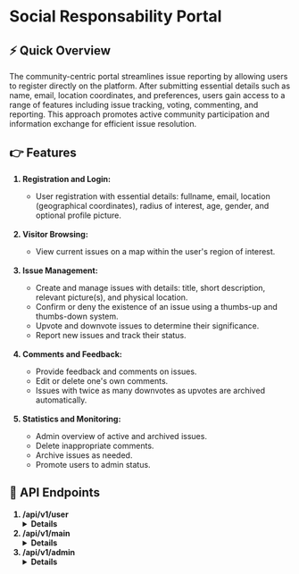 <h1>Social Responsability Portal </h1>
<h2>⚡ Quick Overview </h2>
<p>The community-centric portal streamlines issue reporting by allowing users to register directly on the platform. After submitting essential details such as name, email, location coordinates, and preferences, users gain access to a range of features including issue tracking, voting, commenting, and reporting. This approach promotes active community participation and information exchange for efficient issue resolution. </p>
<h2>👉 Features</h2>
<ol>
  <b>
    <li>Registration and Login:</li>
  </b>
  <ul>
    <li>User registration with essential details: fullname, email, location (geographical coordinates), radius of interest, age, gender, and optional profile picture.</li>
  </ul>
  <br>
  <b>
    <li>Visitor Browsing:</li>
  </b>
  <ul>
    <li>View current issues on a map within the user's region of interest.</li>
  </ul>
  <br>
  <b>
    <li>Issue Management:</li>
  </b>
  <ul>
    <li>Create and manage issues with details: title, short description, relevant picture(s), and physical location.</li>
    <li>Confirm or deny the existence of an issue using a thumbs-up and thumbs-down system.</li>
    <li>Upvote and downvote issues to determine their significance.</li>
    <li>Report new issues and track their status.</li>
  </ul>
  <br>
  <b>
    <li>Comments and Feedback:</li>
  </b>
  <ul>
    <li>Provide feedback and comments on issues.</li>
    <li>Edit or delete one's own comments.</li>
    <li>Issues with twice as many downvotes as upvotes are archived automatically.</li>
  </ul>
  <br>
  <b>
    <li>Statistics and Monitoring:</li>
  </b>
  <ul>
    <li>Admin overview of active and archived issues.</li>
    <li>Delete inappropriate comments.</li>
    <li>Archive issues as needed.</li>
    <li>Promote users to admin status.</li>
  </ul>
</ol>
<h2>🔧 API Endpoints</h2>
<ol>
  <b>
    <li>/api/v1/user</li>
    <b>
      <details>
        <table>
          <tr>
            <th>Path</th>
            <th>Method</th>
            <th>QueryParam</th>
            <th>Description</th>
          </tr>
          <tr>
            <td>/</td>
            <td>POST</td>
            <td>-</td>
            <td>User registration with optional profile image</td>
          </tr>
          <tr>
            <td>/login</td>
            <td>POST</td>
            <td>-</td>
            <td>User login</td>
          </tr>
          <tr>
            <td>/profile-pic</td>
            <td>GET</td>
            <td>id</td>
            <td>Get user's profile picture by ID</td>
          </tr>
        </table>
      </details>
      <li>/api/v1/main</li>
      <details>
        <table>
          <tr>
            <th>Path</th>
            <th>Method</th>
            <th>QueryParam</th>
            <th>Description</th>
          </tr>
          <tr>
            <td>/issues</td>
            <td>POST</td>
            <td>-</td>
            <td>Add a new issue</td>
          </tr>
          <tr>
            <td>/issues</td>
            <td>GET</td>
            <td>pageNo, noOfItems</td>
            <td>List issues</td>
          </tr>
          <tr>
            <td>/issues/{issueId}/comments</td>
            <td>GET</td>
            <td>pageNo, itemsPerPage</td>
            <td>Get comments by issue ID</td>
          </tr>
          <tr>
            <td>/issues/{issueId}/comments</td>
            <td>POST</td>
            <td>-</td>
            <td>Add a comment to an issue</td>
          </tr>
          <tr>
            <td>/issues/{issueId}/vote</td>
            <td>POST</td>
            <td>voteValue</td>
            <td>Vote on an issue</td>
          </tr>
          <tr>
            <td>/comments/{commentId}</td>
            <td>DELETE</td>
            <td>-</td>
            <td>Delete a comment</td>
          </tr>
        </table>
      </details>
      <li>/api/v1/admin</li>
      <details>
        <table border="1" cellpadding="5" cellspacing="0">
          <tr>
            <th>Path</th>
            <th>Method</th>
            <th>QueryParam</th>
            <th>Description</th>
          </tr>
          <tr>
            <td>/issues/{pageNo}</td>
            <td>GET</td>
            <td>status, pageSize</td>
            <td>Get issues by page number</td>
          </tr>
          <tr>
            <td>/issues/{issueId}/archive</td>
            <td>PUT</td>
            <td>-</td>
            <td>Archive an issue</td>
          </tr>
        </table>
      </details>
</ol>
